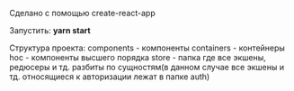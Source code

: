 Сделано с помощью create-react-app

Запустить: **yarn start**

Структура проекта:
  components - компоненты
  containers - контейнеры
  hoc - компоненты высшего порядка
  store - папка где все экшены, редюсеры и тд. разбиты по сущностям(в данном случае все экшены и тд. относящиеся к авторизации лежат в папке auth)